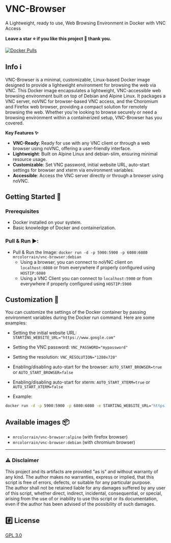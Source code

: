 # VNC-Browser 
A Lightweight, ready to use, Web Browsing Environment in Docker with VNC Access

**Leave a star ⭐ if you like this project 🙂 thank you.**

[![Docker Pulls](https://img.shields.io/docker/pulls/mrcolorrain/vnc-browser.svg)](https://hub.docker.com/repository/docker/mrcolorrain/vnc-browser)

## Info :information_source:
VNC-Browser is a minimal, customizable, Linux-based Docker image designed to provide a lightweight environment for browsing the web via VNC.
This Docker image encapsulates a lightweight, VNC-accessible web browsing environment built on top of Debian and Alpine Linux. It packages a VNC server, noVNC for browser-based VNC access, and the Choromium and Firefox web browser, providing a compact solution for remotely browsing the web. Whether you're looking to browse securely or need a browsing environment within a containerized setup, VNC-Browser has you covered.

**Key Features ✨**

- **VNC-Ready**: Ready for use with any VNC client or through a web browser using noVNC, offering a user-friendly interface.
- **Lightweight**: Built on Alpine Linux and debian-slim, ensuring minimal resource usage.
- **Customizable**: Set VNC password, initial website URL, auto-start settings for browser and xterm via environment variables.
- **Accessible**: Access the VNC server directly or through a browser using noVNC.

## Getting Started 🚥

### Prerequisites

- Docker installed on your system.
- Basic knowledge of Docker and containerization.

### Pull & Run :arrow_forward::
- Pull & Run the Image: `docker run -d -p 5900:5900 -p 6080:6080 mrcolorrain/vnc-browser:debian`
  - Using a browser, you can connect to noVNC client on `localhost:6080` or from everywhere if properly configured using `HOSTIP:6080`
  - Using a VNC Client you can connect to  `localhost:5900` or from everywhere if properly configured using `HOSTIP:5900`

## Customization 🎨
You can customize the settings of the Docker container by passing environment variables during the Docker run command. Here are some examples:
- Setting the initial website URL: `STARTING_WEBSITE_URL="https://www.google.com"`
- Setting the VNC password: `VNC_PASSWORD="mypassword"`
- Setting the resolution: `VNC_RESOLUTION="1280x720"`
- Enabling/disabling auto-start for the browser: `AUTO_START_BROWSER=true` or `AUTO_START_BROWSER=false`
- Enabling/disabling auto-start for xterm: `AUTO_START_XTERM=true` or `AUTO_START_XTERM=false`

- Example:
```sh
docker run -d -p 5900:5900 -p 6080:6080 -e STARTING_WEBSITE_URL="https://www.bing.com" -e VNC_PASSWORD="mypassword" -e VNC_RESOLUTION="1920x1080" -e AUTO_START_BROWSER=true -e AUTO_START_XTERM=true mrcolorrain/vnc-browser:alpine
```

## Available images 📦

- `mrcolorrain/vnc-browser:alpine` (with firefox browser)
- `mrcolorrain/vnc-browser:debian` (with chromium browser)


---

### :warning: Disclaimer
This project and its artifacts are provided "as is" and without warranty of any kind.
The author makes no warranties, express or implied, that this script is free of errors, defects, or suitable for any particular purpose.  
The author shall not be retained liable for any damages suffered by any user of this script, whether direct, indirect, incidental, consequential, or special, arising from the use of or inability to use this script or its documentation, even if the author has been advised of the possibility of such damages.  

## :hash: License
[GPL 3.0](https://www.gnu.org/licenses/gpl-3.0.html)
